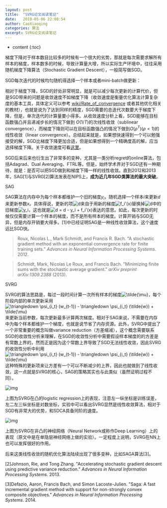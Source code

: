```yaml
---
layout: post
title:  "SVRG论文阅读笔记"
date:   2018-05-06 22:08:54
author: CaoXiaoqing
categories: 算法
excerpt: SVRG论文阅读笔记
---
```


* content
{:toc}

梯度下降对于样本数目比较多的时候有一个很大的劣势，那就是每次需要求解所有样本的梯度，样本数多的时候，导致计算量大增，所以实际生产环境中，往往采用随机梯度下降算法（Stochastic Gradient Descent），一般简写做SGD。

SGD每次迭代的时候均匀随机得选择一个样本或者mini-batch做更新：

相对于梯度下降，SGD的好处非常明显，就是可以减少每次更新的计算代价，但是SGD带来的问题是收敛速度不如梯度下降（收敛速度是衡量优化算法计算复杂度的基本工具，具体定义可以参考 [wiki/Rate_of_convergence](https://en.wikipedia.org/wiki/Rate_of_convergence) 或者其他优化相关的教材），也就是说为了达到同样的精度，SGD需要的总迭代次数要大于梯度下降，但是，单次迭代的计算量要小得多。从收敛速度分析上看，SGD能够在目标函数强凸并且递减步长的情况下做到 $O(1/T)$的次线性收敛（sublinear convergence），而梯度下降则可以在目标函数强凸的情况下做到$O(\rho^T) (\rho<1)$的线性收敛（linear convergence）。总结起来就是，如果想快速得到一个可以勉强接受的解，SGD比梯度下降更加合适，但是如果想得到一个精确度高的解，应当选择梯度下降。关于收敛速度可看[这里](https://zhuanlan.zhihu.com/p/27644403)。

SGD后来后来也衍生出了非常多的变种，尤其是一类分析regret的online算法，包括Adagrad、Dual Averaging、FTRL等。但是，始终学术界对于SGD还有一种期待，就是：是否可以把SGD做到和梯度下降一样的线性收敛。直到2012和2013年，SAG[1]与SVRG[2]算法发表在NIPS上，**成为近几年SGD类算法的最大突破**。

SAG

SAG算法在内存中为每个样本都维护一个旧的梯度$y_i$，随机选择一个样本$i$来更新$d$来更新参数$x$。具体得说，更新的项![d](https://www.zhihu.com/equation?tex=d)来自于用新的梯度![f_i'(x)](https://www.zhihu.com/equation?tex=f_i%27%28x%29)替换掉![d](https://www.zhihu.com/equation?tex=d)中的旧梯度![y_i](https://www.zhihu.com/equation?tex=y_i)，这也就是![d = d - y_i + f_i'(x)](https://www.zhihu.com/equation?tex=d+%3D+d+-+y_i+%2B+f_i%27%28x%29)表达的意思。如此，每次更新的时候仅仅需要计算一个样本的梯度，而不是所有样本的梯度。计算开销与SGD无异，但是内存开销要大得多。[1]中已经证明SAG是一种线性收敛算法，这个速度远比SGD快。

> Roux, Nicolas L., Mark Schmidt, and Francis R. Bach. "A stochastic gradient method with an exponential convergence rate for finite training sets." *Advances in Neural Information Processing Systems*. 2012. 

> Schmidt, Mark, Nicolas Le Roux, and Francis Bach. "Minimizing finite sums with the stochastic average gradient." *arXiv preprint arXiv:1309.2388* (2013).



SVRG

SVRG的算法思路是，每过一段时间计算一次所有样本的梯度![\tilde{\mu}](https://www.zhihu.com/equation?tex=%5Ctilde%7B%5Cmu%7D)，每个阶段内部的单次更新采用![\triangledown \psi_{i_t} (w_{t-1}) - \triangledown \psi_{i_t} (\tilde{w}) + \tilde{\mu}](https://www.zhihu.com/equation?tex=%5Ctriangledown+%5Cpsi_%7Bi_t%7D+%28w_%7Bt-1%7D%29+-+%5Ctriangledown+%5Cpsi_%7Bi_t%7D+%28%5Ctilde%7Bw%7D%29+%2B+%5Ctilde%7B%5Cmu%7D)来更新当前参数，每次更新最多计算两次梯度。相对于SAG来说，不需要在内存中为每个样本都维护一个梯度，也就是说节省了内存资源。此外，SVRG中提出了一个非常重要的概念叫做variance reduction（方差缩减），这个概念需要联系SGD的收敛性分析来理解，在SGD的收敛性分析中需要假设样本梯度的的方差是有常数上界的，然而正是因为这个常数上界导致了SGD无法线性收敛，因此SVRG的收敛性分析中利用![\triangledown \psi_{i_t} (w_{t-1}) - \triangledown \psi_{i_t} (\tilde{w}) + \tilde{\mu}](https://www.zhihu.com/equation?tex=%5Ctriangledown+%5Cpsi_%7Bi_t%7D+%28w_%7Bt-1%7D%29+-+%5Ctriangledown+%5Cpsi_%7Bi_t%7D+%28%5Ctilde%7Bw%7D%29+%2B+%5Ctilde%7B%5Cmu%7D)这种特殊的更新项来让方差有一个可以不断减少的上界，因此也就做到了线性收敛，这一点就是SVRG的核心，SAG的策略其实也与此类似（虽然证明过程不同）。

![img](https://pic3.zhimg.com/80/ce3d72bbf088fbca5b99e98aa26ef5ca_hd.jpg)

上图为SVRG在凸的logistic regression上的表现，注意左一纵坐标是训练误差，左二左三纵坐标是对数坐标，实验中可以看出SVRG显然是线性收敛算法，相对于SGD有非常大的优势，和SDCA具备同阶的速度。

![img](https://pic1.zhimg.com/80/88f8ef99bcc7d69c2100e3d2fef93cda_hd.jpg)

上图为SVRG在非凸的神经网络（Neural Network或称作Deep Learning）上的表现（原文中是在单隐层神经网络上做的实验）。一定程度上说明，SVRG在NN上也可以发挥很好的作用。

后来这类线性收敛的随机优化算法陆续出现了很多变种，比如SAGA算法[3]。

[2]Johnson, Rie, and Tong Zhang. "Accelerating stochastic gradient descent using predictive variance reduction." *Advances in Neural Information Processing Systems*. 2013.

[3]Defazio, Aaron, Francis Bach, and Simon Lacoste-Julien. "Saga: A fast incremental gradient method with support for non-strongly convex composite objectives." *Advances in Neural Information Processing Systems*. 2014.